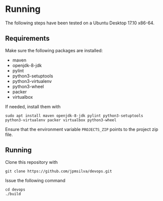 # Running

The following steps have been tested on a Ubuntu Desktop 17.10 x86-64.

## Requirements

Make sure the following packages are installed:

* maven
* openjdk-8-jdk
* pylint
* python3-setuptools
* python3-virtualenv
* python3-wheel
* packer
* virtualbox

If needed, install them with

```
sudo apt install maven openjdk-8-jdk pylint python3-setuptools python3-virtualenv packer virtualbox python3-wheel
```

Ensure that the environment variable `PROJECTS_ZIP` points to the project zip file.

## Running

Clone this repository with
```
git clone https://github.com/jpmsilva/devops.git
```
Issue the following command

```
cd devops
./build
```

